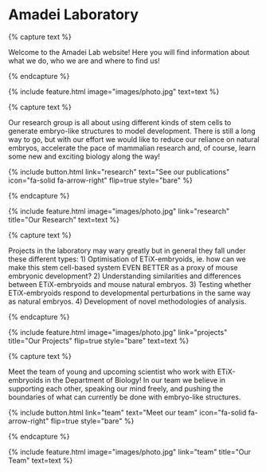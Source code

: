 ---
---

# Amadei Laboratory

{% capture text %}

Welcome to the Amadei Lab website! Here you will find information about what we do, who we are and where to find us!

{% endcapture %}

{%
  include feature.html
  image="images/photo.jpg"
  text=text
%}

{% capture text %}

Our research group is all about using different kinds of stem cells to generate embryo-like structures to model development. There is still a long way to go, but with our effort we would like to reduce our reliance on natural embryos, accelerate the pace of mammalian research and, of course, learn some new and exciting biology along the way!

{%
  include button.html
  link="research"
  text="See our publications"
  icon="fa-solid fa-arrow-right"
  flip=true
  style="bare"
%}

{% endcapture %}

{%
  include feature.html
  image="images/photo.jpg"
  link="research"
  title="Our Research"
  text=text
%}

{% capture text %}

Projects in the laboratory may wary greatly but in general they fall under these different types: 1) Optimisation of ETiX-embryoids, ie. how can we make this stem cell-based system EVEN BETTER as a proxy of mouse embryonic development? 2) Understanding similarities and differences between ETiX-embryoids and mouse natural embryos. 3) Testing whether ETiX-embryoids respond to developmental perturbations in the same way as natural embryos. 4) Development of novel methodologies of analysis.

{% endcapture %}

{%
  include feature.html
  image="images/photo.jpg"
  link="projects"
  title="Our Projects"
  flip=true
  style="bare"
  text=text
%}

{% capture text %}

Meet the team of young and upcoming scientist who work with ETiX-embryoids in the Department of Biology! In our team we believe in supporting each other, speaking our mind freely, and pushing the boundaries of what can currently be done with embryo-like structures.

{%
  include button.html
  link="team"
  text="Meet our team"
  icon="fa-solid fa-arrow-right"
  flip=true
  style="bare"
%}

{% endcapture %}

{%
  include feature.html
  image="images/photo.jpg"
  link="team"
  title="Our Team"
  text=text
%}
